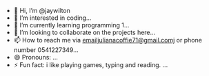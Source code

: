 - 👋 Hi, I’m @jaywilton
- 👀 I’m interested in coding...
- 🌱 I’m currently learning programming 1...
- 💞️ I’m looking to collaborate on the projects here...
- 📫 How to reach me via emailjulianacoffie71@gmail.comj or phone number 0541227349...
- 😄 Pronouns: ...
- ⚡ Fun fact: i like playing games, typing and reading. ...

<!---
jaywilton/jaywilton is a ✨ special ✨ repository because its `README.md` (this file) appears on your GitHub profile.
You can click the Preview link to take a look at your changes.
--->

